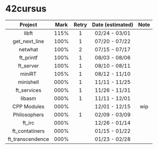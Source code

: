 # 42cursus

|     Project    | Mark | Retry | Date (estimated) |    Note   |
|:--------------:|:----:|:-----:|:----------------:|:---------:|
|      libft     | 115% |   1   |   02/24 - 03/01  |           |
|  get_next_line | 100% |   1   |   07/20 - 07/22  |           |
|     netwhat    | 100% |   2   |   07/15 - 07/17  |           |
|    ft_printf   | 100% |   1   |   08/03 - 08/06  |           |
|    ft_server   | 100% |   1   |   08/10 - 08/11  |           |
|      miniRT    | 105% |   1   |   08/12 - 11/10  |           |
|     minishell  | 000% |   1   |   11/11 - 11/25  |           |
|   ft_services  | 000% |   1   |   11/26 - 11/31  |           |
|    libasm      | 000% |   1   |   11/11 - 12/01  |           |
|   CPP Modules  | 000% |       |   12/01 - 12/15  |     wip   |
|  Philosophers  | 000% |   1   |   02/09 - 03/09  |           |
|     ft_irc     | 000% |       |   12/26 - 01/14  |           |
| ft_contatiners | 000% |       |   01/15 - 01/22  |           |
|ft_transcendence| 000% |       |   01/23 - 02/28  |           |
